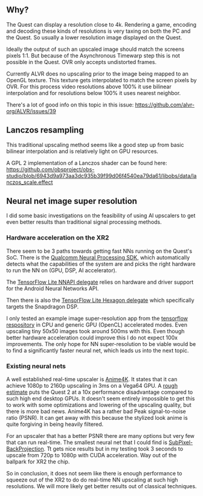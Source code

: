 ## Why?

The Quest can display a resolution close to 4k. Rendering a game, encoding and decoding these kinds of resolutions is very taxing on both the PC and the Quest. So usually a lower resolution image displayed on the Quest.

Ideally the output of such an upscaled image should match the screens pixels 1:1. But because of the Asynchronous Timewarp step this is not possible in the Quest. OVR only accepts undistorted frames.

Currently ALVR does no upscaling prior to the image being mapped to an OpenGL texture. This texture gets interpolated to match the screen pixels by OVR. For this process video resolutions above 100% it use bilinear interpolation and for resolutions below 100% it uses nearest neighbor.

There's a lot of good info on this topic in this issue: <https://github.com/alvr-org/ALVR/issues/39>

## Lanczos resampling

This traditional upscaling method seems like a good step up from basic bilinear interpolation and is relatively light on GPU resources.

A GPL 2 implementation of a Lanczos shader can be found here: <https://github.com/obsproject/obs-studio/blob/6943d9a973aa3dc935b39f99d06f4540ea79da61/libobs/data/lanczos_scale.effect>

## Neural net image super resolution

I did some basic investigations on the feasibility of using AI upscalers to get even better results than traditional signal processing methods.

### Hardware acceleration on the XR2

There seem to be 3 paths towards getting fast NNs running on the Quest's SoC.
There is the [Qualcomm Neural Processing SDK](https://developer.qualcomm.com/software/qualcomm-neural-processing-sdk/tools), which automatically detects what the capabilities of the system are and picks the right hardware to run the NN on (GPU, DSP, AI accelerator).

The [TensorFlow Lite NNAPI delegate](https://www.tensorflow.org/lite/performance/nnapi) relies on hardware and driver support for the Android Neural Networks API.

Then there is also the [TensorFlow Lite Hexagon delegate](https://www.tensorflow.org/lite/performance/hexagon_delegate) which specifically targets the Snapdragon DSP.

I only tested an example image super-resolution app from the [tensorflow respository](https://github.com/tensorflow/examples/tree/master/lite/examples/super_resolution) in CPU and generic GPU (OpenCL) accelerated modes. Even upscaling tiny 50x50 images took around 500ms with this. Even though better hardware acceleration could improve this I do not expect 100x improvements. The only hope for NN super-resolution to be viable would be to find a significantly faster neural net, which leads us into the next topic.

### Existing neural nets

A well established real-time upscaler is [Anime4K](https://github.com/bloc97/Anime4K/). It states that it can achieve 1080p to 2160p upscaling in 3ms on a Vega64 GPU. A [rough estimate](https://uploadvr.com/oculus-quest-2-benchmarks/) puts the Quest 2 at a 10x performance disadvantage compared to such high end desktop GPUs. It doesn't seem entirely impossible to get this to work with some optimizations and lowering of the upscaling quality, but there is more bad news. Anime4K has a rather bad Peak signal-to-noise ratio (PSNR). It can get away with this because the stylized look anime is quite forgiving in being heavily filtered.

For an upscaler that has a better PSNR there are many options but very few that can run real-time. The smallest neural net that I could find is [SubPixel-BackProjection](https://github.com/supratikbanerjee/SubPixel-BackProjection_SuperResolution). Tt gets nice results but in my testing took 3 seconds to upscale from 720p to 1080p with CUDA acceleration. Way out of the ballpark for XR2 the chip.

So in conclusion, it does not seem like there is enough performance to squeeze out of the XR2 to do do real-time NN upscaling at such high resolutions. We will more likely get better results out of classical techniques.
